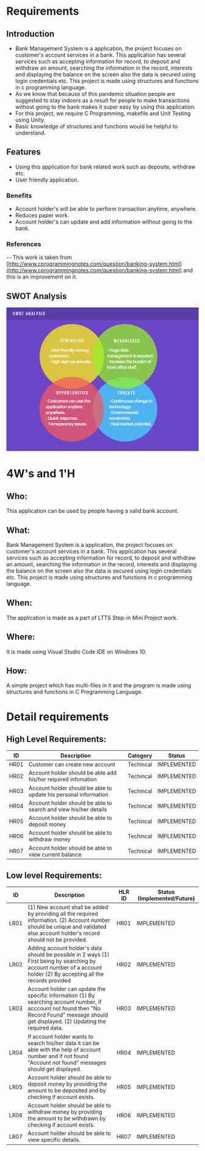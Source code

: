 # Requirements

## Introduction

 - Bank Management System is a application, the project focuses on customer's account services in a bank. This application has several services such as accepting information for record, to deposit and withdraw an amount, searching the information in the record, interests and displaying the balance on the screen also the data is secured using login credentials etc. This project is made using structures and functions in c programming language.
 - As we know that because of this pandemic situation people are suggested to stay indoors as a result for people to make transactions without going to the bank makes it super easy by using this application.
 - For this project, we require C Programming, makefile and Unit Testing using Unity.
 - Basic knowledge of structures and functions would be helpful to understand.

 ## Features
 
 - Using this application for bank related work such as deposite, withdraw etc.
 - User friendly application.
 
### Benefits

 - Account holder's will be able to perform transaction anytime, anywhere.
 - Reduces paper work.
 - Account holder's can update and add information without going to the bank.

### References 
 -- This work is taken from [http://www.cprogrammingnotes.com/question/banking-system.html](http://www.cprogrammingnotes.com/question/banking-system.html) and this is an improvement on it.

## SWOT Analysis
![SWOT ANALYIS](https://github.com/Shriya-265054/Stepin-MiniProject/blob/main/.github/workflows/swot.PNG)

 # 4W's and 1'H
## Who:  
This application can be used by people having a valid bank account.
## What:
Bank Management System is a application, the project focuses on customer's account services in a bank. This application has several services such as accepting information for record, to deposit and withdraw an amount, searching the information in the record, interests and displaying the balance on the screen also the data is secured using login credentials etc. This project is made using structures and functions in c programming language.
## When:
The application is made as a part of LTTS Step-in Mini Project work.
## Where:
It is made using Visual Studio Code IDE on Windows 10.
## How:
A simple project which has multi-files in it and the program is made using structures and functions in C Programming Language.

# Detail requirements
## High Level Requirements: 
| ID | Description | Category | Status | 
| ----- | ----- | ------- | ---------|
| HR01 | Customer can create new account | Techincal | IMPLEMENTED | 
| HR02 | Account holder should be able add his/her required infomation | Techincal |  IMPLEMENTED  |
| HR03 | Account holder should be able to update his personal information | Techincal |  IMPLEMENTED  |
| HR04 | Account holder should be able to search and view his/her details | Techincal |  IMPLEMENTED  |
| HR05 | Account holder should be able to deposit money | Techincal |  IMPLEMENTED  |
| HR06 | Account holder should be able to withdraw money | Techincal |  IMPLEMENTED  |
| HR07 | Account holder should be able to view current balance | Technical | IMPLEMENTED |

##  Low level Requirements:
 
| ID | Description | HLR ID | Status (Implemented/Future) |
| ------ | --------- | ------ | ----- |
| LR01 | (1) New account shall be added by providing all the required information.                                                                                                        (2) Account number should be unique and validated else account holder's record should not be provided. | HR01 |  IMPLEMENTED  |
| LR02 | Adding account holder's data should be possible in 2 ways (1) First being by searching by account number of a account holder (2) By accepting all the records provided | HR02 |  IMPLEMENTED |
| LR03 | Account holder can update the specific information (1) By searching account number, if acccount not found then "No Record Found" message should get displayed. (2) Updating the required data. | HR03 |  IMPLEMENTED  |
| LR04 | If account holder wants to search his/her data it can be able with the help of account number and if not found "Account not found" messages should get displayed. | HR04 |  IMPLEMENTED  |
| LR05 | Account holder should be able to deposit money by providing the amount to be deposited and by checking if account exists. | HR05 |  IMPLEMENTED  |
| LR06 | Account holder should be able to withdraw money by providing the amount to be withdrawn by checking if account exists. | HR06 |  IMPLEMENTED  |
| LR07 | Account holder should be able to view specific details.  | HR07 |  IMPLEMENTED  |
